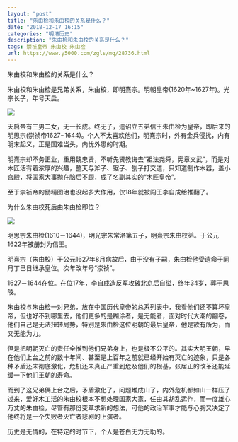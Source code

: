 ```yaml
---
layout: "post"
title: "朱由检和朱由校的关系是什么？"
date: "2018-12-17 16:15"
categories: "明清历史"
description: "朱由检和朱由校的关系是什么？"
tags: 崇祯皇帝 朱由校 朱由检
url: https://www.y5000.com/zgls/mq/28736.html
---
```






朱由校和朱由检的关系是什么？

朱由校和朱由检是兄弟关系，朱由校，即明熹宗。明朝皇帝(1620年~1627年)。光宗长子，年号天启。

![](https://img.y5000.com/uploads/allimg/180224/13-1P224162210241.jpg)

天启帝有三男二女，无一长成。终无子，遗诏立五弟信王朱由检为皇帝，即后来的明思宗(崇祯帝1627~1644)。个人不太喜欢他们，明熹宗时，外有金兵侵扰，内有明末起义，正是国难当头，内忧外患的时期。

明熹宗却不务正业，重用魏忠贤，不听先贤教诲去“祖法尧舜，宪章文武”，而是对木匠活有着浓厚的兴趣，整天与斧子、锯子、刨子打交道，只知道制作木器，盖小宫殿，将国家大事抛在脑后不顾，成了名副其实的“木匠皇帝”。

至于崇祯帝的励精图治也没起多大作用，仅18年就被闯王李自成给推翻了。

为什么朱由校死后由朱由检即位？

![](https://img.y5000.com/uploads/allimg/170727/12-1FHG61950H6.jpg)

明思宗朱由检(1610－1644)，明光宗朱常洛第五子，明熹宗朱由校弟。于公元1622年被册封为信王。

明熹宗（朱由校）于公元1627年8月病故后，由于没有子嗣，朱由检他受遗命于同月丁巳日继承皇位。次年改年号“崇祯”。

1627－1644在位。在位17年，李自成造反军攻破北京后自缢，终年34岁，葬于思陵。

朱由校与朱由检一对兄弟，放在中国历代皇帝的总系列表中，我看他们还不算坏皇帝，但也好不到哪里去，他们更多的是糊涂者，是无能者，面对时代大潮的翻卷，他们自己是无法扭转局势，特别是朱由检这位明朝的最后皇帝，他是欲有所为，而又无能为力。

但是把明朝灭亡的责任全推到他们兄弟身上，也是极不公平的。其实大明王朝，早在他们上台之前的数十年间、甚至是上百年之前就已经开始有灭亡的迹象，只是各种矛盾还未彻底激化，危机还未真正严重到危及他们的根基，张居正的改革还能延缓一下他们王朝的寿命。

而到了这兄弟俩上台之后，矛盾激化了，问题堆成山了，内外危机都如山一样压了过来，爱好木工活的朱由校根本不想处理国家大家，任由其胡乱运作，而一度雄心万丈的朱由检，尽管有那份变革求新的想法，可他的政治军事才能与心胸又决定了他终将是一个失败者灭亡者悲剧的上演者。

历史是无情的，在特定的时节下，个人是苍白无力无助的。
